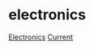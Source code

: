 # electronics
[Electronics](https://images.app.goo.gl/EvudoAAfaN19scDLA)
[Current](https://learn.sparkfun.com/tutorials/voltage-current-resistance-and-ohms-law/current)
